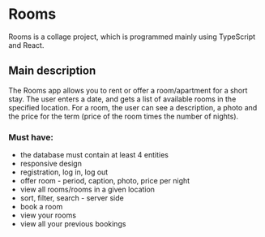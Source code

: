 # Rooms
Rooms is a collage project, which is programmed mainly using TypeScript and React. 

## Main description
The Rooms app allows you to rent or offer a room/apartment for a short stay. The user enters a date, and gets a list of available rooms in the specified location. For a room, the user can see a description, a photo and the price for the term (price of the room times the number of nights).

### Must have:
- the database must contain at least 4 entities
- responsive design
- registration, log in, log out
- offer room - period, caption, photo, price per night
- view all rooms/rooms in a given location
- sort, filter, search - server side
- book a room
- view your rooms
- view all your previous bookings
